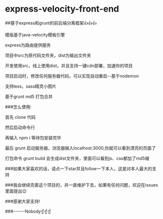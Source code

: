 # express-velocity-front-end

##基于express和grunt的前后端分离框架:+1::+1::+1:

模版基于java-velocity模板引擎

express为路由提供服务

项目中src为原代码文件夹，dist为输出文件夹

开发使用src，线上使用dist，并且支持一键cdn部署，加速你的项目

项目启动时，修改任何服务器代码，可以实现自动重启--基于nodemon

支持less，sass精灵小图片

基于grunt md5 打包合并

###怎么使用:

首先 clone 代码

然后启动命令行

再输入 npm i 等待包安装完毕

最后 grunt 启动服务器，浏览器输入localhost:3000,你就可以看到漂亮的页面了

打包命令 grunt build  会生成dist文件夹，里面可以看到js、css都加了md5缀

###如果大家喜欢的话，请点一下star并且follow一下本人，这是对本人最大的支持

###我会继续完善这个项目的，并一直维护下去，如果有任何问题，欢迎在issues里面提出:wink:

###感谢大家支持!

###------Nobody:point_up::point_up::point_up: